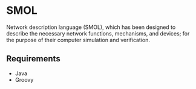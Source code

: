 # SMOL

Network description language (SMOL), which has been designed to describe the necessary network functions, mechanisms, and devices; for the purpose of their computer simulation and verification. 

## Requirements
* Java
* Groovy
